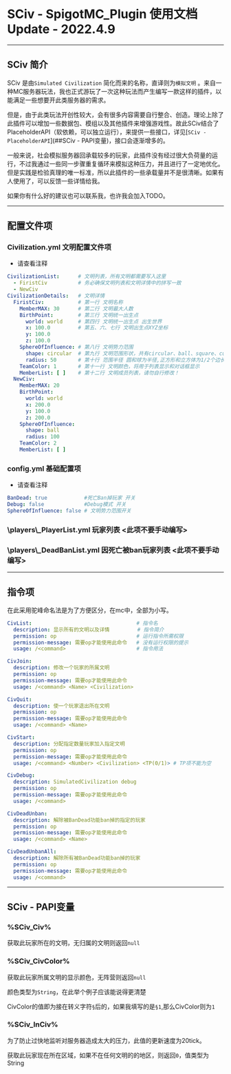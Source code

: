 # SCiv - SpigotMC_Plugin 使用文档 Update - 2022.4.9

---

## SCiv 简介

SCiv 是由`Simulated Civilization` 简化而来的名称，直译则为`模拟文明` 。来自一种MC服务器玩法，我也正式游玩了一次这种玩法而产生编写一款这样的插件，以能满足一些想要开此类服务器的需求。

但是，由于此类玩法开创性较大，会有很多内容需要自行整合、创造。理论上除了此插件可以增加一些数据包、模组以及其他插件来增强游戏性。故此SCiv结合了PlaceholderAPI（软依赖，可以独立运行），来提供一些接口，详见[`SCiv - PlaceholderAPI`](##SCiv - PAPI变量)，接口会逐渐增多的。

一般来说，社会模拟服务器回承载较多的玩家，此插件没有经过很大负荷量的运行，不过我通过一些同一步骤重复循环来模拟这种压力，并且进行了一定地优化。但是实践是检验真理的唯一标准，所以此插件的一些承载量并不是很清晰。如果有人使用了，可以反馈一些详情给我。

如果你有什么好的建议也可以联系我，也许我会加入TODO。

---

## 配置文件项

### Civilization.yml 文明配置文件项

- 请查看注释

```yaml
CivilizationList:      # 文明列表，所有文明都需要写入这里
  - FiristCiv          # 务必确保文明列表和文明详情中的拼写一致
  - NewCiv
CivilizationDetails:   # 文明详情
  FiristCiv:           # 第一行 文明名称
    MemberMAX: 30      # 第二行 文明最大人数
    BirthPoint:        # 第三行 文明统一出生点
      world: world     # 第四行 文明统一出生点 出生世界
      x: 100.0         # 第五、六、七行 文明出生点XYZ坐标
      y: 100.0
      z: 100.0
    SphereOfInfluence: # 第八行 文明势力范围
      shape: circular  # 第九行 文明范围形状，共有circular、ball、square、cube，分别为圆、球、正方形、正方体
      radius: 50       # 第十行 范围半径 圆和球为半径,正方形和立方体为1/2个边长
    TeamColor: 1       # 第十一行 文明颜色，将用于列表显示和对话框显示
    MemberList: [ ]    # 第十二行 文明成员列表，请勿自行修改！
  NewCiv:
    MemberMAX: 20
    BirthPoint:
      world: world
      x: 200.0
      y: 100.0
      z: 200.0
    SphereOfInfluence:
      shape: ball
      radius: 100
    TeamColor: 2
    MemberList: [ ]

```

### config.yml 基础配置项

- 请查看注释

```yaml
BanDead: true            #死亡Ban掉玩家 开关
Debug: false             #Debug模式 开关
SphereOfInfluence: false # 文明势力范围开关
```

### \players\\_PlayerList.yml 玩家列表 <此项不要手动编写>

### \players\\_DeadBanList.yml 因死亡被ban玩家列表 <此项不要手动编写>

---

## 指令项

在此采用驼峰命名法是为了方便区分，在mc中，全部为小写。

```yaml
CivList:                                  # 指令名
  description: 显示所有的文明以及详情         # 指令简介
  permission: op                          # 运行指令所需权限
  permission-message: 需要op才能使用此命令   # 没有运行权限的提示
  usage: /<command>                       # 指令用法

CivJoin:
  description: 修改一个玩家的所属文明
  permission: op
  permission-message: 需要op才能使用此命令
  usage: /<command> <Name> <Civilization>

CivQuit:
  description: 使一个玩家退出所在文明
  permission: op
  permission-message: 需要op才能使用此命令
  usage: /<command> <Name>

CivStart:
  description: 分配指定数量玩家加入指定文明
  permission: op
  permission-message: 需要op才能使用此命令
  usage: /<command> <Number> <Civilization> <TP(0/1)> # TP项不能为空

CivDebug:
  description: SimulatedCivilization debug
  permission: op
  permission-message: 需要op才能使用此命令
  usage: /<command>

CivDeadUnban:
  description: 解除被BanDead功能ban掉的指定的玩家
  permission: op
  permission-message: 需要op才能使用此命令
  usage: /<command> <Name>

CivDeadUnbanAll:
  description: 解除所有被BanDead功能ban掉的玩家
  permission: op
  permission-message: 需要op才能使用此命令
  usage: /<command>
```

---

## SCiv - PAPI变量

### %SCiv_Civ%

获取此玩家所在的文明，无归属的文明则返回`null`

### %SCiv_CivColor%

获取此玩家所属文明的显示颜色，无阵营则返回`null`

颜色类型为`String`，在此举个例子应该能说得更清楚

CivColor的值即为接在转义字符`§`后的，如果我填写的是`§1`,那么CivColor则为`1`

### %SCiv_InCiv%

为了防止过快地监听对服务器造成太大的压力，此值的更新速度为20tick。

获取此玩家现在所在区域，如果不在任何文明的的地区，则返回`0`，值类型为String
